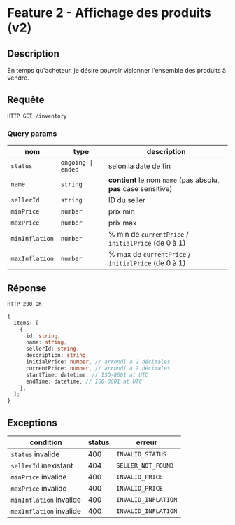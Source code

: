 # Feature 2 - Affichage des produits (v2)

## Description

En temps qu'acheteur, je désire pouvoir visionner l'ensemble des produits à vendre.

## Requête

`HTTP GET /inventory`

### Query params

| nom            | type               | description                                                     |
| -------------- | ------------------ | --------------------------------------------------------------- |
| `status`       | `ongoing \| ended` | selon la date de fin                                            |
| `name`         | `string`           | **contient** le nom `name` (pas absolu, **pas** case sensitive) |
| `sellerId`     | `string`           | ID du seller                                                    |
| `minPrice`     | `number`           | prix min                                                        |
| `maxPrice`     | `number`           | prix max                                                        |
| `minInflation` | `number`           | % min de `currentPrice` / `initialPrice` (de 0 à 1)             |
| `maxInflation` | `number`           | % max de `currentPrice` / `initialPrice` (de 0 à 1)             |

## Réponse

`HTTP 200 OK`

```ts
{
  items: [
    {
      id: string,
      name: string,
      sellerId: string,
      description: string,
      initialPrice: number, // arrondi à 2 décimales
      currentPrice: number, // arrondi à 2 décimales
      startTime: datetime, // ISO-8601 at UTC
      endTime: datetime, // ISO-8601 at UTC
    },
  ];
}
```

## Exceptions

| condition               | status | erreur              |
| ----------------------- | ------ | ------------------- |
| `status` invalide       | 400    | `INVALID_STATUS`    |
| `sellerId` inexistant   | 404    | `SELLER_NOT_FOUND`  |
| `minPrice` invalide     | 400    | `INVALID_PRICE`     |
| `maxPrice` invalide     | 400    | `INVALID_PRICE`     |
| `minInflation` invalide | 400    | `INVALID_INFLATION` |
| `maxInflation` invalide | 400    | `INVALID_INFLATION` |
